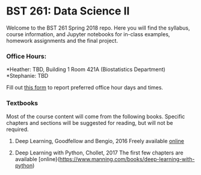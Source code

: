# BST 261: Data Science II

Welcome to the BST 261 Spring 2018 repo. Here you will find the syllabus, course information, and Jupyter notebooks for in-class examples, homework assignments and the final project.

### Office Hours:
*Heather: TBD, Building 1 Room 421A (Biostatistics Department)
*Stephanie: TBD

Fill out [this form](https://docs.google.com/forms/d/e/1FAIpQLSdRiqeLyEBIg7PQLdq8dOlnf3xvim1hulOmFS6NMNJxTM-EZg/viewform?usp=sf_link) to report preferred office hour days and times.

### Textbooks
Most of the course content will come from the following books. Specific chapters and sections will be suggested for reading, but will not be required.

1. Deep Learning, Goodfellow and Bengio, 2016
Freely available [online](http://www.deeplearningbook.org/)

2. Deep Learning with Python, Chollet, 2017
The first few chapters are available [online}(https://www.manning.com/books/deep-learning-with-python)



